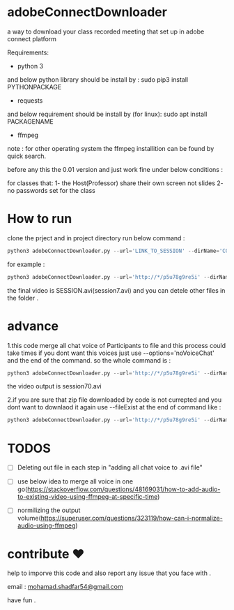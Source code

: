 # adobeConnectDownloader

a way to download your class recorded meeting that set up in adobe connect platform

Requirements:

* python 3

and below python library should be install by : sudo pip3 install PYTHONPACKAGE

* requests

and below requirement should be install by (for linux): sudo apt install PACKAGENAME 

* ffmpeg

note : for other operating system the ffmpeg installition can be found by quick search.

before any this the 0.01 version and just work fine under below conditions :

  for classes that:
    1- the Host(Professor) share their own screen not slides
    2- no passwords set for the class
    
# How to run 

clone the prject and in project directory run below command :

```python
python3 adobeConnectDownloader.py --url='LINK_TO_SESSION' --dirName='COURSE_NAME' --fileName='SESSION'
```

for example :

```python
python3 adobeConnectDownloader.py --url='http://*/p5u78g9re5i' --dirName='math' --fileName='session7'
```

the final video is SESSION.avi(session7.avi) and you can detele other files in the folder .

# advance 

1.this code merge all chat voice of Participants to file and this process could take times if you dont want this voices just use --options='noVoiceChat' and the end of the command. so the whole command is :

```python
python3 adobeConnectDownloader.py --url='http://*/p5u78g9re5i' --dirName='math' --fileName='session7' --options='noChatVoice'
```

the video output is session70.avi

2.if you are sure that zip file downloaded by code is not currepted and you dont want to downlaod it again use --fileExist at the end of command like :

```python
python3 adobeConnectDownloader.py --url='http://*/p5u78g9re5i' --dirName='math' --fileName='session7' --options='noChatVoice' --fileExist
```

# TODOS

- [ ] Deleting out file in each step in "adding all chat voice to .avi file"

- [ ] use below idea to merge all voice in one go(https://stackoverflow.com/questions/48169031/how-to-add-audio-to-existing-video-using-ffmpeg-at-specific-time)

- [ ] normilizing the output volume(https://superuser.com/questions/323119/how-can-i-normalize-audio-using-ffmpeg)

# contribute :heart:

help to imporve this code and also report any issue that you face with .

email : mohamad.shadfar54@gmail.com

have fun .
